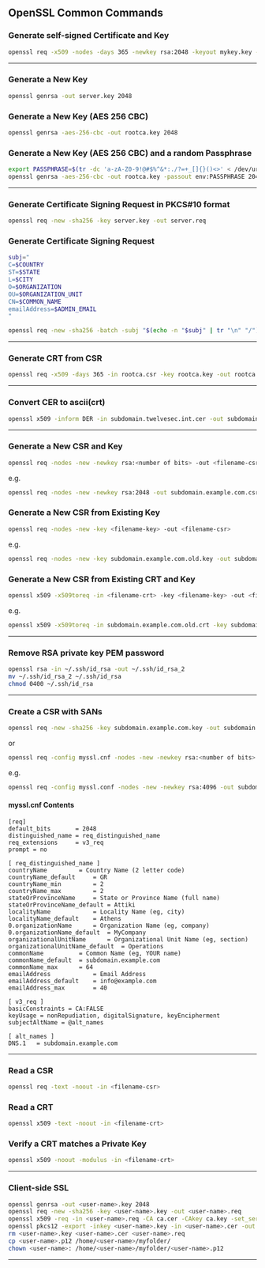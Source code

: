 ## OpenSSL Common Commands

### Generate self-signed Certificate and Key

```bash
openssl req -x509 -nodes -days 365 -newkey rsa:2048 -keyout mykey.key -out mycert.crt
```

---

### Generate a New Key

```bash
openssl genrsa -out server.key 2048
```

### Generate a New Key (AES 256 CBC)

```bash
openssl genrsa -aes-256-cbc -out rootca.key 2048
```

### Generate a New Key (AES 256 CBC) and a random Passphrase

```bash
export PASSPHRASE=$(tr -dc 'a-zA-Z0-9!@#$%^&*:./?=+_[]{}()<>' < /dev/urandom | head -c 50)
openssl genrsa -aes-256-cbc -out rootca.key -passout env:PASSPHRASE 2048
```

---

### Generate Certificate Signing Request in PKCS#10 format

```bash
openssl req -new -sha256 -key server.key -out server.req
```

### Generate Certificate Signing Request

```bash
subj="
C=$COUNTRY
ST=$STATE
L=$CITY
O=$ORGANIZATION
OU=$ORGANIZATION_UNIT
CN=$COMMON_NAME
emailAddress=$ADMIN_EMAIL
"

openssl req -new -sha256 -batch -subj "$(echo -n "$subj" | tr "\n" "/")" -key rootca.key -out rootca.csr -passin env:PASSPHRASE
```

---

### Generate CRT from CSR

```bash
openssl req -x509 -days 365 -in rootca.csr -key rootca.key -out rootca.crt
```

---

### Convert CER to ascii(crt)

```bash
openssl x509 -inform DER -in subdomain.twelvesec.int.cer -out subdomain.twelvesec.int.crt
```

---

### Generate a New CSR and Key

```bash
openssl req -nodes -new -newkey rsa:<number of bits> -out <filename-csr> -keyout <filename-key>
```

e.g.

```bash
openssl req -nodes -new -newkey rsa:2048 -out subdomain.example.com.csr -keyout subdomain.example.com.key
```

### Generate a New CSR from Existing Key

```bash
openssl req -nodes -new -key <filename-key> -out <filename-csr>
```

e.g.

```bash
openssl req -nodes -new -key subdomain.example.com.old.key -out subdomain.example.com.new.csr
```

### Generate a New CSR from Existing CRT and Key

```bash
openssl x509 -x509toreq -in <filename-crt> -key <filename-key> -out <filename-csr>
```

e.g.

```bash
openssl x509 -x509toreq -in subdomain.example.com.old.crt -key subdomain.example.com.key -out subdomain.example.com.csr
```

---

### Remove RSA private key PEM password

```bash
openssl rsa -in ~/.ssh/id_rsa -out ~/.ssh/id_rsa_2
mv ~/.ssh/id_rsa_2 ~/.ssh/id_rsa
chmod 0400 ~/.ssh/id_rsa
```

---

### Create a CSR with SANs

```bash
openssl req -new -sha256 -key subdomain.example.com.key -out subdomain.example.com.req -config myssl.cnf
```

or

```bash
openssl req -config myssl.cnf -nodes -new -newkey rsa:<number of bits> -out <filename-csr> -keyout <filename-key>
```

e.g.

```bash
openssl req -config myssl.conf -nodes -new -newkey rsa:4096 -out subdomain.example.com.csr -keyout subdomain.example.com.key
```

#### myssl.cnf Contents

```
[req]
default_bits       = 2048
distinguished_name = req_distinguished_name
req_extensions     = v3_req
prompt = no

[ req_distinguished_name ]
countryName			= Country Name (2 letter code)
countryName_default		= GR
countryName_min			= 2
countryName_max			= 2
stateOrProvinceName		= State or Province Name (full name)
stateOrProvinceName_default	= Attiki
localityName			= Locality Name (eg, city)
localityName_default	= Athens
0.organizationName		= Organization Name (eg, company)
0.organizationName_default	= MyCompany
organizationalUnitName		= Organizational Unit Name (eg, section)
organizationalUnitName_default	= Operations
commonName			= Common Name (eg, YOUR name)
commonName_default  = subdomain.example.com
commonName_max		= 64
emailAddress			= Email Address
emailAddress_default	= info@example.com
emailAddress_max		= 40

[ v3_req ]
basicConstraints = CA:FALSE
keyUsage = nonRepudiation, digitalSignature, keyEncipherment
subjectAltName = @alt_names

[ alt_names ]
DNS.1   = subdomain.example.com
```

---

### Read a CSR

```bash
openssl req -text -noout -in <filename-csr>
```

### Read a CRT

```bash
openssl x509 -text -noout -in <filename-crt>
```

### Verify a CRT matches a Private Key

```bash
openssl x509 -noout -modulus -in <filename-crt>
```

---

### Client-side SSL

```bash
openssl genrsa -out <user-name>.key 2048
openssl req -new -sha256 -key <user-name>.key -out <user-name>.req
openssl x509 -req -in <user-name>.req -CA ca.cer -CAkey ca.key -set_serial 110 -extensions client -days 365 -outform PEM -out <user-name>.cer
openssl pkcs12 -export -inkey <user-name>.key -in <user-name>.cer -out <user-name>.p12
rm <user-name>.key <user-name>.cer <user-name>.req
cp <user-name>.p12 /home/<user-name>/myfolder/
chown <user-name>: /home/<user-name>/myfolder/<user-name>.p12
```

---
